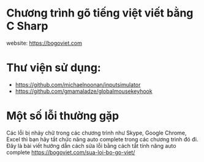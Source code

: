 # Chương trình gõ tiếng việt viết bằng C Sharp #
website: https://bogoviet.com
# Thư viện sử dụng:
- https://github.com/michaelnoonan/inputsimulator
- https://github.com/gmamaladze/globalmousekeyhook

# Một số lỗi thường gặp

Các lỗi bị nhảy chữ trong các chương trình như Skype, Google Chrome, Excel thì bạn hãy tắt chức năng auto complete trong
các chương trình đó đi. Đây là bài viết hướng dẫn cách sửa lỗi bằng cách tắt tính năng auto complete https://bogoviet.com/sua-loi-bo-go-viet/
